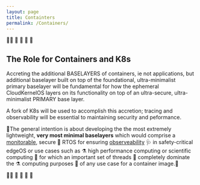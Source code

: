 ```yaml
---
layout: page
title: Containters
permalink: /Containers/
---
```


🐝:construction: 🐝  :construction:  🐝 :construction: 

## The Role for Containers and K8s

Accreting the additional BASELAYERS of containers, ie not applications, but additional baselayer built on top of the foundational, ultra-minimalist primary baselayer will be fundamental for how the ephemeral CloudKernelOS layers on its functionality on top of an ultra-secure, ultra-minimalist PRIMARY base layer. 

A fork of K8s will be used to accomplish this accretion; tracing and observability will be essential to maintaining security and peformance.

🐝The general intention is about developing the the most extremely lightweight, **very most minimal baselayers** which would comprise a [monitorable]((https://arxiv.org/search/?query=%22monitorability%22+%22operating+system%22&searchtype=all&abstracts=show&order=-announced_date_first&size=200)), secure :closed_lock_with_key: RTOS for ensuring [observeability](https://learning.oreilly.com/library/view/observability-engineering/9781492076438/) :stethoscope: in safety-critical edgeOS or use cases such as :alembic: high performance computing or scientific computing :test_tube: for which an important set of threads :thread: completely dominate the :alembic: computing purposes :test_tube: of any use case for a container image.🐝

🐝:construction: 🐝  :construction:  🐝 :construction: 

